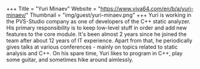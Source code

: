 +++
Title = "Yuri Minaev"
Website = "https://www.viva64.com/en/b/a/yuri-minaev/"
Thumbnail = "img/guest/yuri-minaev.png"
+++
Yuri is working in the PVS-Studio company as one of developers of the C++ static analyzer.
His primary responsibility is to keep low-level stuff in order and add new features to the core module.
It's been almost 2 years since he joined the team after about 12 years of IT experience.
Apart from that, he periodically gives talks at various conferences - mainly on topics related to static analysis and C++.
On his spare time, Yuri likes to program in C++, play some guitar, and sometimes hike around aimlessly.